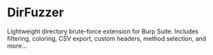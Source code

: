 # DirFuzzer
Lightweight directory brute-force extension for Burp Suite. Includes filtering, coloring, CSV export, custom headers, method selection, and more...

